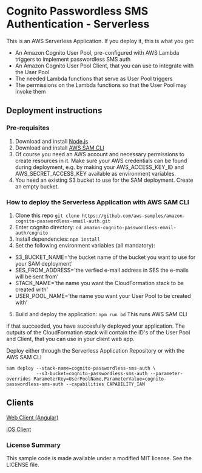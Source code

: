 # Cognito Passwordless SMS Authentication - Serverless

This is an AWS Serverless Application. If you deploy it, this is what you get:

- An Amazon Cognito User Pool, pre-configured with AWS Lambda triggers to implement passwordless SMS auth
- An Amazon Cognito User Pool Client, that you can use to integrate with the User Pool
- The needed Lambda functions that serve as User Pool triggers
- The permissions on the Lambda functions so that the User Pool may invoke them

## Deployment instructions

### Pre-requisites

1. Download and install [Node.js](https://nodejs.org/en/download/)
2. Download and install [AWS SAM CLI](https://github.com/awslabs/aws-sam-cli)
3. Of course you need an AWS account and necessary permissions to create resources in it. Make sure your AWS credentials can be found during deployment, e.g. by making your AWS_ACCESS_KEY_ID and AWS_SECRET_ACCESS_KEY available as environment variables.
4. You need an existing S3 bucket to use for the SAM deployment. Create an empty bucket.

### How to deploy the Serverless Application with AWS SAM CLI

1. Clone this repo `git clone https://github.com/aws-samples/amazon-cognito-passwordless-email-auth.git`
2. Enter cognito directory: `cd amazon-cognito-passwordless-email-auth/cognito`
3. Install dependencies: `npm install`
4. Set the following environment variables (all mandatory):
  - S3_BUCKET_NAME='the bucket name of the bucket you want to use for your SAM deployment'
  - SES_FROM_ADDRESS='the verfied e-mail address in SES the e-mails will be sent from'
  - STACK_NAME='the name you want the CloudFormation stack to be created with'
  - USER_POOL_NAME='the name you want your User Pool to be created with'
5. Build and deploy the application: `npm run bd` This runs AWS SAM CLI

if that succeeded, you have succesfully deployed your application. The outputs of the CloudFormation stack will contain the ID's of the User Pool and Client, that you can use in your client web app.

Deploy either through the Serverless Application Repository or with the AWS SAM CLI

```
sam deploy --stack-name=cognito-passwordless-sms-auth \
           --s3-bucket=cognito-passwordless-sms-auth --parameter-overrides ParameterKey=UserPoolName,ParameterValue=cognito-passwordless-sms-auth --capabilities CAPABILITY_IAM
```

## Clients

[Web Client (Angular)](../client/web)

[iOS Client](../client/iOS)

### License Summary

This sample code is made available under a modified MIT license. See the LICENSE file.
